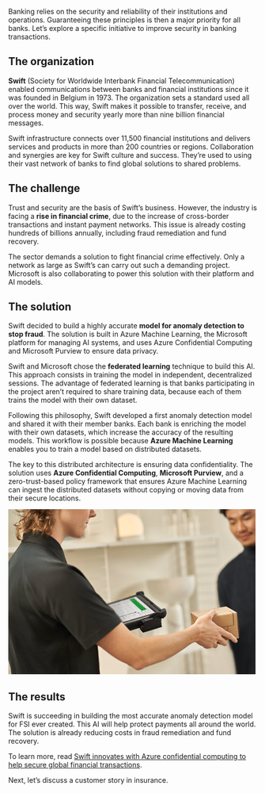 Banking relies on the security and reliability of their institutions and operations. Guaranteeing these principles is then a major priority for all banks. Let’s explore a specific initiative to improve security in banking transactions.

## The organization

**Swift** (Society for Worldwide Interbank Financial Telecommunication) enabled communications between banks and financial institutions since it was founded in Belgium in 1973. The organization sets a standard used all over the world. This way, Swift makes it possible to transfer, receive, and process money and security yearly more than nine billion financial messages.

Swift infrastructure connects over 11,500 financial institutions and delivers services and products in more than 200 countries or regions. Collaboration and synergies are key for Swift culture and success. They’re used to using their vast network of banks to find global solutions to shared problems. 

## The challenge

Trust and security are the basis of Swift’s business. However, the industry is facing a **rise in financial crime**, due to the increase of cross-border transactions and instant payment networks. This issue is already costing hundreds of billions annually, including fraud remediation and fund recovery.

The sector demands a solution to fight financial crime effectively. Only a network as large as Swift’s can carry out such a demanding project. Microsoft is also collaborating to power this solution with their platform and AI models.

## The solution

Swift decided to build a highly accurate **model for anomaly detection to stop fraud**. The solution is built in Azure Machine Learning, the Microsoft platform for managing AI systems, and uses Azure Confidential Computing and Microsoft Purview to ensure data privacy.

Swift and Microsoft chose the **federated learning** technique to build this AI. This approach consists in training the model in independent, decentralized sessions. The advantage of federated learning is that banks participating in the project aren’t required to share training data, because each of them trains the model with their own dataset.

Following this philosophy, Swift developed a first anomaly detection model and shared it with their member banks. Each bank is enriching the model with their own datasets, which increase the accuracy of the resulting models. This workflow is possible because **Azure Machine Learning** enables you to train a model based on distributed datasets.

The key to this distributed architecture is ensuring data confidentiality. The solution uses **Azure Confidential Computing**, **Microsoft Purview**, and a zero-trust-based policy framework that ensures Azure Machine Learning can ingest the distributed datasets without copying or moving data from their secure locations.

![A worker holding a package out to a customer.](../media/3-transaction.jpg)

## The results

Swift is succeeding in building the most accurate anomaly detection model for FSI ever created. This AI will help protect payments all around the world. The solution is already reducing costs in fraud remediation and fund recovery.

To learn more, read [Swift innovates with Azure confidential computing to help secure global financial transactions](https://aka.ms/swift-customer-story).

Next, let’s discuss a customer story in insurance.
